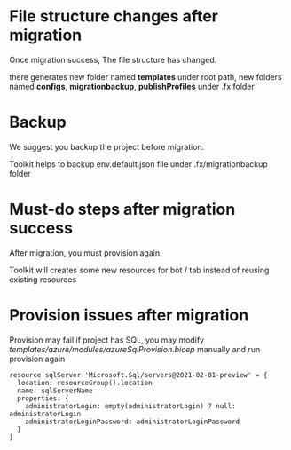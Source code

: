 # File structure changes after migration
Once migration success, The file structure has changed. </p>
there generates new folder named **templates** under root path, 
new folders named **configs**, **migrationbackup**, **publishProfiles** under .fx folder
# Backup
We suggest you backup the project before migration.</p>
Toolkit helps to backup env.default.json file under .fx/migrationbackup folder
# Must-do steps after migration success
After migration, you must provision again. </p>
Toolkit will creates some new resources for bot / tab instead of reusing existing resources 
# Provision issues after migration
Provision may fail if project has SQL, you may modify *templates/azure/modules/azureSqlProvision.bicep* manually and run provision again </p>
```
resource sqlServer 'Microsoft.Sql/servers@2021-02-01-preview' = {
  location: resourceGroup().location
  name: sqlServerName
  properties: {
    administratorLogin: empty(administratorLogin) ? null: administratorLogin
    administratorLoginPassword: administratorLoginPassword
  }
}
```


